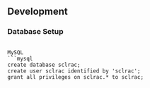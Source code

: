 
## Development 

### Database Setup 


```

MySQL   
```mysql
create database sclrac;
create user sclrac identified by 'sclrac';
grant all privileges on sclrac.* to sclrac;
```

